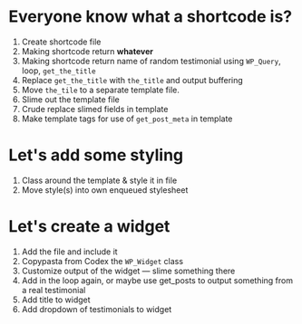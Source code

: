 # Everyone know what a shortcode is?

1. Create shortcode file
2. Making shortcode return __whatever__
3. Making shortcode return name of random testimonial using `WP_Query`, loop, `get_the_title`
4. Replace `get_the_title` with `the_title` and output buffering
5. Move `the_tile` to a separate template file.
6. Slime out the template file
7. Crude replace slimed fields in template
8. Make template tags for use of `get_post_meta` in template

# Let's add some styling

1. Class around the template & style it in file
2. Move style(s) into own enqueued stylesheet

# Let's create a widget

1. Add the file and include it
2. Copypasta from Codex the `WP_Widget` class
3. Customize output of the widget — slime something there
4. Add in the loop again, or maybe use get_posts to output something from a real testimonial
5. Add title to widget
6. Add dropdown of testimonials to widget
